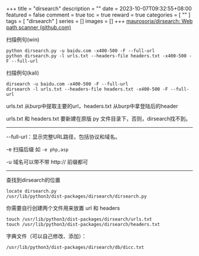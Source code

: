 +++
title = "dirsearch"
description = ""
date = 2023-10-07T09:32:55+08:00
featured = false
comment = true
toc = true
reward = true
categories = [
  ""
]
tags = [
  "dirsearch"
]
series = []
images = []
+++
[maurosoria/dirsearch: Web path scanner (github.com)](https://github.com/maurosoria/dirsearch)


扫描例句(win)
```
python dirsearch.py -u baidu.com -x400-500 -F --full-url 
python dirsearch.py -l urls.txt --headers-file headers.txt -x400-500 -F --full-url
```

扫描例句(kali)
```
dirsearch -u baidu.com -x400-500 -F --full-url 
dirsearch -l urls.txt --headers-file headers.txt -x400-500 -F --full-url
```
urls.txt 从burp中提取主要的url，headers.txt 从burp中拿登陆后的header

urls.txt 和 headers.txt 要新建在原版 py 文件目录下，否则，dirsearch找不到。

---

--full-url：显示完整URL路径，包括协议和域名。

-e 扫描后缀 如 `-e php,asp ` 

-u 域名可以带不带 http:// 前缀都可

---

查找到dirsearch的位置
```
locate dirsearch.py
/usr/lib/python3/dist-packages/dirsearch/dirsearch.py 
```

你需要自行创建两个文件用来放置 url 和 headers
```
touch /usr/lib/python3/dist-packages/dirsearch/urls.txt
touch /usr/lib/python3/dist-packages/dirsearch/headers.txt
```

字典文件（可以自己修改、添加）：

```
/usr/lib/python3/dist-packages/dirsearch/db/dicc.txt 
```

